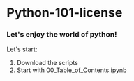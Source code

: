 # Python-101-license
### Let's enjoy the world of python!

Let's start: 
1. Download the scripts
2. Start with 00_Table_of_Contents.ipynb
